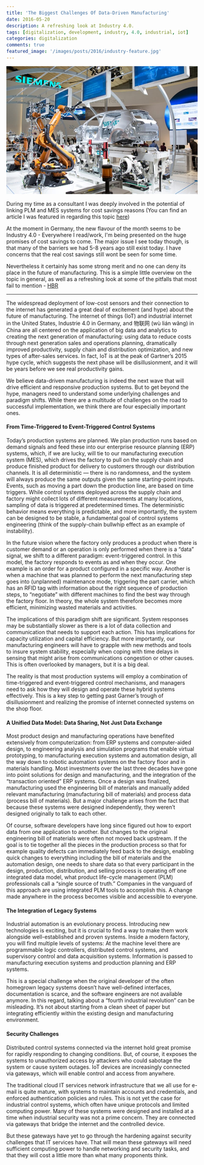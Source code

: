```yaml
---
title: 'The Biggest Challenges Of Data-Driven Manufacturing'
date: 2016-05-20
description: A refreshing look at Industry 4.0.
tags: [digitalization, development, industry, 4.0, industrial, iot]
categories: digitalization
comments: true
featured_image: '/images/posts/2016/industry-feature.jpg'
---
```


![](/images/posts/2016/industry.jpg)

During my time as a consultant I was deeply involved in the potential of linking PLM and MES systems for cost savings reasons (You can find an article I was featured in regarding this topic [here](/images/posts/2016/telegraph.jpg)) 

At the moment in Germany, the new flavour of the month seems to be Industry 4.0 - Everywhere I read/work, I'm being presented on the huge promises of cost savings to come. The major issue I see today though, is that many of the barriers we had 5-8 years ago still exist today. I have concerns that the real cost savings still wont be seen for some time.

Nevertheless it certainly has some strong merit and no one can deny its place in the future of manufacturing.  This is a simple little overview on the topic in general, as well as a refreshing look at some of the pitfalls that most fail to mention - [HBR](https://hbr.org/2016/05/the-biggest-challenges-of-data-driven-manufacturing)

---

The widespread deployment of low-cost sensors and their connection to the internet has generated a great deal of excitement (and hype) about the future of manufacturing. The internet of things (IoT) and industrial internet in the United States, Industrie 4.0 in Germany, and 物联网 (wù lián wăng) in China are all centered on the application of big data and analytics to creating the next generation of manufacturing: using data to reduce costs through next generation sales and operations planning, dramatically improved productivity, supply chain and distribution optimization, and new types of after-sales services. In fact, IoT is at the peak of Gartner’s 2015 hype cycle, which suggests the next phase will be disillusionment, and it will be years before we see real productivity gains.

We believe data-driven manufacturing is indeed the next wave that will drive efficient and responsive production systems. But to get beyond the hype, managers need to understand some underlying challenges and paradigm shifts. While there are a multitude of challenges on the road to successful implementation, we think there are four especially important ones.

#### From Time-Triggered to Event-Triggered Control Systems

Today’s production systems are planned. We plan production runs based on demand signals and feed these into our enterprise resource planning (ERP) systems, which, if we are lucky, will tie to our manufacturing execution system (MES), which drives the factory to pull on the supply chain and produce finished product for delivery to customers through our distribution channels. It is all deterministic — there is no randomness, and the system will always produce the same outputs given the same starting-point inputs. Events, such as moving a part down the production line, are based on time triggers. While control systems deployed across the supply chain and factory might collect lots of different measurements at many locations, sampling of data is triggered at predetermined times. The deterministic behavior means everything is predictable, and more importantly, the system can be designed to be stable, a fundamental goal of control systems engineering (think of the supply-chain bullwhip effect as an example of instability).

In the future vision where the factory only produces a product when there is customer demand or an operation is only performed when there is a “data” signal, we shift to a different paradigm: event-triggered control. In this model, the factory responds to events as and when they occur. One example is an order for a product configured in a specific way. Another is when a machine that was planned to perform the next manufacturing step goes into (unplanned) maintenance mode, triggering the part carrier, which has an RFID tag with information about the right sequence of production steps, to “negotiate” with different machines to find the best way through the factory floor. In theory, the whole system therefore becomes more efficient, minimizing wasted materials and activities.

The implications of this paradigm shift are significant. System responses may be substantially slower as there is a lot of data collection and communication that needs to support each action. This has implications for capacity utilization and capital efficiency. But more importantly, our manufacturing engineers will have to grapple with new methods and tools to insure system stability, especially when coping with time delays in sensing that might arise from communications congestion or other causes. This is often overlooked by managers, but it is a big deal.

The reality is that most production systems will employ a combination of time-triggered and event-triggered control mechanisms, and managers need to ask how they will design and operate these hybrid systems effectively. This is a key step to getting past Garner’s trough of disillusionment and realizing the promise of internet connected systems on the shop floor.

#### A Unified Data Model: Data Sharing, Not Just Data Exchange

Most product design and manufacturing operations have benefited extensively from computerization: from ERP systems and computer-aided design, to engineering analysis and simulation programs that enable virtual prototyping, to manufacturing execution systems and automation design, all the way down to robotic automation systems on the factory floor and in materials handling. Most investments over the last three decades have gone into point solutions for design and manufacturing, and the integration of the “transaction oriented” ERP systems. Once a design was finalized, manufacturing used the engineering bill of materials and manually added relevant manufacturing (manufacturing bill of materials) and process data (process bill of materials). But a major challenge arises from the fact that because these systems were designed independently, they weren’t designed originally to talk to each other.

Of course, software developers have long since figured out how to export data from one application to another. But changes to the original engineering bill of materials were often not moved back upstream. If the goal is to tie together all the pieces in the production process so that for example quality defects can immediately feed back to the design, enabling quick changes to everything including the bill of materials and the automation design, one needs to share data so that every participant in the design, production, distribution, and selling process is operating off one integrated data model, what product life-cycle management (PLM) professionals call a “single source of truth.” Companies in the vanguard of this approach are using integrated PLM tools to accomplish this. A change made anywhere in the process becomes visible and accessible to everyone.

#### The Integration of Legacy Systems

Industrial automation is an evolutionary process. Introducing new technologies is exciting, but it is crucial to find a way to make them work alongside well-established and proven systems. Inside a modern factory, you will find multiple levels of systems: At the machine level there are programmable logic controllers, distributed control systems, and supervisory control and data acquisition systems. Information is passed to manufacturing execution systems and production planning and ERP systems.

This is a special challenge when the original developer of the often homegrown legacy systems doesn’t have well-defined interfaces, documentation is scarce, and the software engineers are not available anymore. In this regard, talking about a “fourth industrial revolution” can be misleading. It’s not about starting from a clean sheet of paper but integrating efficiently within the existing design and manufacturing environment.

#### Security Challenges

Distributed control systems connected via the internet hold great promise for rapidly responding to changing conditions. But, of course, it exposes the systems to unauthorized access by attackers who could sabotage the system or cause system outages. IoT devices are increasingly connected via gateways, which will enable control and access from anywhere.

The traditional cloud IT services network infrastructure that we all use for e-mail is quite mature, with systems to maintain accounts and credentials, and enforced authentication policies and rules. This is not yet the case for industrial control systems, which often have unique protocols and limited computing power. Many of these systems were designed and installed at a time when industrial security was not a prime concern. They are connected via gateways that bridge the internet and the controlled device.

But these gateways have yet to go through the hardening against security challenges that IT services have. That will mean these gateways will need sufficient computing power to handle networking and security tasks, and that they will cost a little more than what many proponents think.
